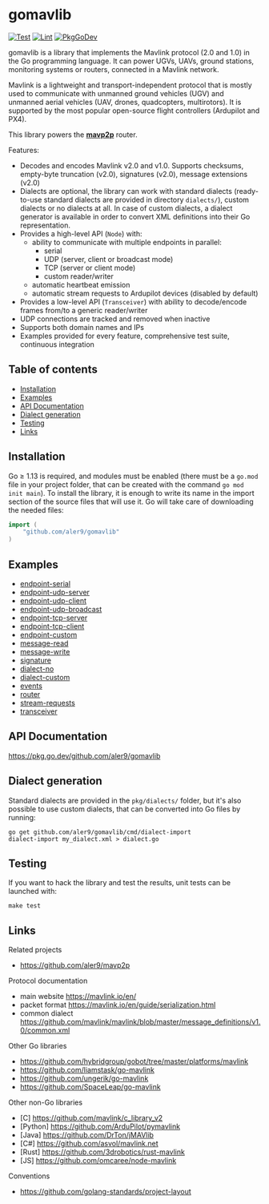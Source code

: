 
# gomavlib

[![Test](https://github.com/aler9/gomavlib/workflows/test/badge.svg)](https://github.com/aler9/gomavlib/actions)
[![Lint](https://github.com/aler9/gomavlib/workflows/lint/badge.svg)](https://github.com/aler9/gomavlib/actions)
[![PkgGoDev](https://pkg.go.dev/badge/github.com/aler9/gomavlib)](https://pkg.go.dev/github.com/aler9/gomavlib)

gomavlib is a library that implements the Mavlink protocol (2.0 and 1.0) in the Go programming language. It can power UGVs, UAVs, ground stations, monitoring systems or routers, connected in a Mavlink network.

Mavlink is a lightweight and transport-independent protocol that is mostly used to communicate with unmanned ground vehicles (UGV) and unmanned aerial vehicles (UAV, drones, quadcopters, multirotors). It is supported by the most popular open-source flight controllers (Ardupilot and PX4).

This library powers the [**mavp2p**](https://github.com/aler9/mavp2p) router.

Features:

* Decodes and encodes Mavlink v2.0 and v1.0. Supports checksums, empty-byte truncation (v2.0), signatures (v2.0), message extensions (v2.0)
* Dialects are optional, the library can work with standard dialects (ready-to-use standard dialects are provided in directory `dialects/`), custom dialects or no dialects at all. In case of custom dialects, a dialect generator is available in order to convert XML definitions into their Go representation.
* Provides a high-level API (`Node`) with:
  * ability to communicate with multiple endpoints in parallel:
    * serial
    * UDP (server, client or broadcast mode)
    * TCP (server or client mode)
    * custom reader/writer
  * automatic heartbeat emission
  * automatic stream requests to Ardupilot devices (disabled by default)
* Provides a low-level API (`Transceiver`) with ability to decode/encode frames from/to a generic reader/writer
* UDP connections are tracked and removed when inactive
* Supports both domain names and IPs
* Examples provided for every feature, comprehensive test suite, continuous integration

## Table of contents

* [Installation](#installation)
* [Examples](#examples)
* [API Documentation](#api-documentation)
* [Dialect generation](#dialect-generation)
* [Testing](#testing)
* [Links](#links)

## Installation

Go &ge; 1.13 is required, and modules must be enabled (there must be a `go.mod` file in your project folder, that can be created with the command `go mod init main`). To install the library, it is enough to write its name in the import section of the source files that will use it. Go will take care of downloading the needed files:

```go
import (
    "github.com/aler9/gomavlib"
)
```

## Examples

* [endpoint-serial](examples/endpoint-serial.go)
* [endpoint-udp-server](examples/endpoint-udp-server.go)
* [endpoint-udp-client](examples/endpoint-udp-client.go)
* [endpoint-udp-broadcast](examples/endpoint-udp-broadcast.go)
* [endpoint-tcp-server](examples/endpoint-tcp-server.go)
* [endpoint-tcp-client](examples/endpoint-tcp-client.go)
* [endpoint-custom](examples/endpoint-custom.go)
* [message-read](examples/message-read.go)
* [message-write](examples/message-write.go)
* [signature](examples/signature.go)
* [dialect-no](examples/dialect-no.go)
* [dialect-custom](examples/dialect-custom.go)
* [events](examples/events.go)
* [router](examples/router.go)
* [stream-requests](examples/stream-requests.go)
* [transceiver](examples/transceiver.go)

## API Documentation

https://pkg.go.dev/github.com/aler9/gomavlib

## Dialect generation

Standard dialects are provided in the `pkg/dialects/` folder, but it's also possible to use custom dialects, that can be converted into Go files by running:

```
go get github.com/aler9/gomavlib/cmd/dialect-import
dialect-import my_dialect.xml > dialect.go
```

## Testing

If you want to hack the library and test the results, unit tests can be launched with:

```
make test
```

## Links

Related projects

* https://github.com/aler9/mavp2p

Protocol documentation

* main website https://mavlink.io/en/
* packet format https://mavlink.io/en/guide/serialization.html
* common dialect https://github.com/mavlink/mavlink/blob/master/message_definitions/v1.0/common.xml

Other Go libraries

* https://github.com/hybridgroup/gobot/tree/master/platforms/mavlink
* https://github.com/liamstask/go-mavlink
* https://github.com/ungerik/go-mavlink
* https://github.com/SpaceLeap/go-mavlink

Other non-Go libraries

* [C] https://github.com/mavlink/c_library_v2
* [Python] https://github.com/ArduPilot/pymavlink
* [Java] https://github.com/DrTon/jMAVlib
* [C#] https://github.com/asvol/mavlink.net
* [Rust] https://github.com/3drobotics/rust-mavlink
* [JS] https://github.com/omcaree/node-mavlink

Conventions

* https://github.com/golang-standards/project-layout
